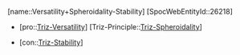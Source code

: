 ﻿---
type: TrizContradiction
aliases:
- Versatility+Spheroidality-Stability
license: CC BY-SA 4.0
copyright: https://github.com/SpocWeb
IsDeleted: false
IsReadOnly: false
Confidential: public
tags: 
- Triz/Contradiction
---
[name::Versatility+Spheroidality-Stability]
[SpocWebEntityId::26218]
+ [pro::[Triz-Versatility](tech/Triz/Parameter/Triz-Versatility.md)]
[Triz-Principle::[Triz-Spheroidality](tech/Triz/Principle/Triz-Spheroidality.md)]
- [con::[Triz-Stability](tech/Triz/Parameter/Triz-Stability.md)]

